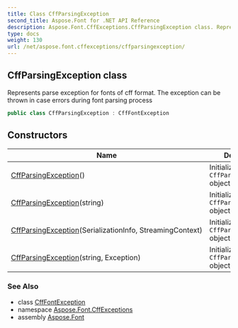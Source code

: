 ```yaml
---
title: Class CffParsingException
second_title: Aspose.Font for .NET API Reference
description: Aspose.Font.CffExceptions.CffParsingException class. Represents parse exception for fonts of cff format. The exception can be thrown in case errors during font parsing process
type: docs
weight: 130
url: /net/aspose.font.cffexceptions/cffparsingexception/
---
```

## CffParsingException class

Represents parse exception for fonts of cff format. The exception can be thrown in case errors during font parsing process

```csharp
public class CffParsingException : CffFontException
```

## Constructors

| Name | Description |
| --- | --- |
| [CffParsingException](cffparsingexception/#constructor)() | Initializes new `CffParsingException` object. |
| [CffParsingException](cffparsingexception/#constructor_2)(string) | Initializes new `CffParsingException` object. |
| [CffParsingException](cffparsingexception/#constructor_1)(SerializationInfo, StreamingContext) | Initializes new `CffParsingException` object. |
| [CffParsingException](cffparsingexception/#constructor_3)(string, Exception) | Initializes new `CffParsingException` object. |

### See Also

* class [CffFontException](../cfffontexception/)
* namespace [Aspose.Font.CffExceptions](../../aspose.font.cffexceptions/)
* assembly [Aspose.Font](../../)


